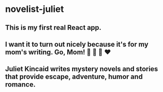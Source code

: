 # novelist-juliet

## This is my first real React app.

## I want it to turn out nicely because it's for my mom's writing. Go, Mom! 👏 🌸 🎉 ❤ 

## Juliet Kincaid writes mystery novels and stories that provide escape, adventure, humor and romance.
